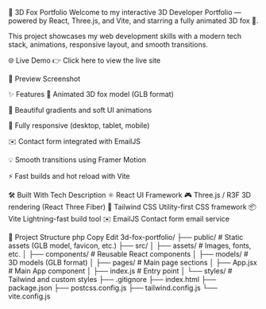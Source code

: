🦊 3D Fox Portfolio
Welcome to my interactive 3D Developer Portfolio — powered by React, Three.js, and Vite, and starring a fully animated 3D fox 🦊.

This project showcases my web development skills with a modern tech stack, animations, responsive layout, and smooth transitions.

🌐 Live Demo
👉 Click here to view the live site

📸 Preview
Screenshot

<!-- Insert screenshot image here -->

✨ Features
🦊 Animated 3D fox model (GLB format)

🌈 Beautiful gradients and soft UI animations

📱 Fully responsive (desktop, tablet, mobile)

✉️ Contact form integrated with EmailJS

💡 Smooth transitions using Framer Motion

⚡ Fast builds and hot reload with Vite

🛠️ Built With
Tech	Description
⚛️ React	UI Framework
🎮 Three.js / R3F	3D rendering (React Three Fiber)
💨 Tailwind CSS	Utility-first CSS framework
📦 Vite	Lightning-fast build tool
✉️ EmailJS	Contact form email service

📁 Project Structure
php
Copy
Edit
3d-fox-portfolio/
├── public/                  # Static assets (GLB model, favicon, etc.)
├── src/
│   ├── assets/              # Images, fonts, etc.
│   ├── components/          # Reusable React components
│   ├── models/              # 3D models (GLB format)
│   ├── pages/               # Main page sections
│   ├── App.jsx              # Main App component
│   ├── index.js             # Entry point
│   └── styles/              # Tailwind and custom styles
├── .gitignore
├── index.html
├── package.json
├── postcss.config.js
├── tailwind.config.js
└── vite.config.js
